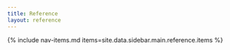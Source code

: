 ```yaml
---
title: Reference
layout: reference
---
```


{% include nav-items.md items=site.data.sidebar.main.reference.items %}
